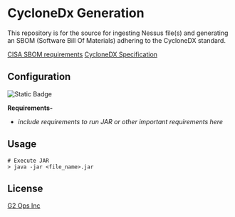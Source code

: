 # CycloneDx Generation
This repository is for the source for ingesting Nessus file(s) and generating an SBOM (Software Bill Of Materials) adhering to the CycloneDX standard.

[CISA SBOM requirements](https://www.cisa.gov/sbom)
[CycloneDX Specification](https://cyclonedx.org/specification/overview/)

## Configuration
![Static Badge](https://img.shields.io/badge/JDK-1.8-blue?logo=oracle&logoColor=F80000)

**Requirements-**
- _include requirements to run JAR or other important requirements here_

## Usage
```
# Execute JAR
> java -jar <file_name>.jar
```

## License
[G2 Ops Inc](https://g2-ops.com/)

